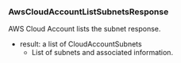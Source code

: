 ### AwsCloudAccountListSubnetsResponse
AWS Cloud Account lists the subnet response.

- result: a list of CloudAccountSubnets
  - List of subnets and associated information.
